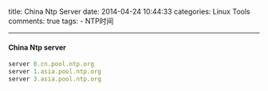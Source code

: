 title: China Ntp Server
date: 2014-04-24 10:44:33
categories: Linux Tools
comments: true
tags:
        - NTP时间

---

#### China Ntp server

```ruby
server 0.cn.pool.ntp.org
server 1.asia.pool.ntp.org
server 3.asia.pool.ntp.org
```
